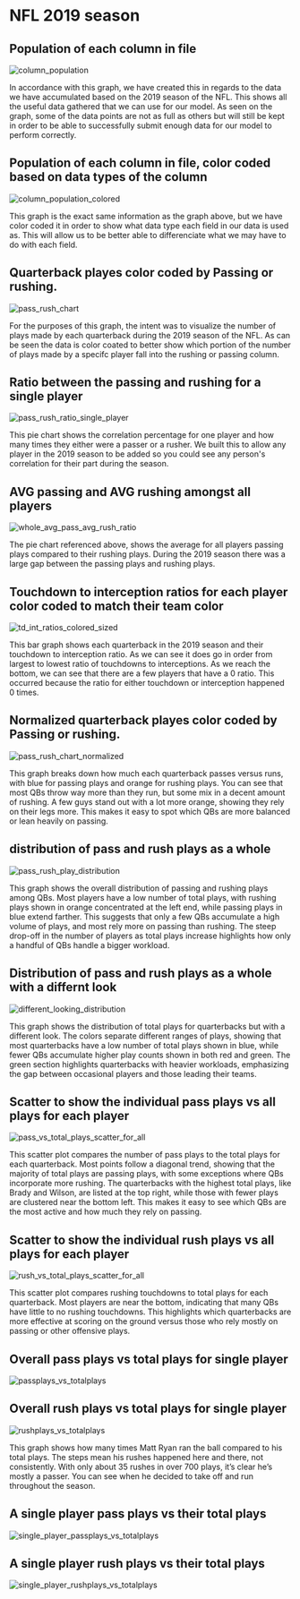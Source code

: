 # NFL 2019 season

## Population of each column in file
![column_population](https://github.com/user-attachments/assets/101d2198-5f27-4074-8219-e7b3a984de4a)

In accordance with this graph, we have created this in regards to the data we have accumulated based on the 2019 season of the NFL. This shows all the useful data gathered that we can use for our model. As seen on the graph, some of the data points are not as full as others but will still be kept in order to be able to successfully submit enough data for our model to perform correctly.

## Population of each column in file, color coded based on data types of the column
![column_population_colored](https://github.com/user-attachments/assets/aa140e05-f649-4182-9976-200f2d5c05d6)

This graph is the exact same information as the graph above, but we have color coded it in order to show what data type each field in our data is used as. This will allow us to be better able to differenciate what we may have to do with each field. 

## Quarterback playes color coded by Passing or rushing. 
![pass_rush_chart](https://github.com/user-attachments/assets/c9098fa0-be17-44ba-a1bb-fec0f12a91e2)

For the purposes of this graph, the intent was to visualize the number of plays made by each quarterback during the 2019 season of the NFL.
As can be seen the data is color coated to better show which portion of the number of plays made by a specifc player fall into the rushing or passing column.


## Ratio between the passing and rushing for a single player
![pass_rush_ratio_single_player](https://github.com/user-attachments/assets/3a184989-3dbc-4bcb-9cb9-2881171b2633)

This pie chart shows the correlation percentage for one player and how many times they either were a passer or a rusher. We built this to allow any player in the 2019 season to be added so you could see any person's correlation for their part during the season. 

## AVG passing and AVG rushing amongst all players
![whole_avg_pass_avg_rush_ratio](https://github.com/user-attachments/assets/58d8c5cf-890f-41a1-9c34-14224e05ec03)

The pie chart referenced above, shows the average for all players passing plays compared to their rushing plays. During the 2019 season there was a large gap between the passing plays and rushing plays. 

## Touchdown to interception ratios for each player color coded to match their team color
![td_int_ratios_colored_sized](https://github.com/user-attachments/assets/dfdeba6b-cd0f-48ed-a9bb-e32eaf208b2a)

This bar graph shows each quarterback in the 2019 season and their touchdown to interception ratio. As we can see it does go in order from largest to lowest ratio of touchdowns to interceptions. As we reach the bottom, we can see that there are a few players that have a 0 ratio. This occurred because the ratio for either touchdown or interception happened 0 times. 


## Normalized quarterback playes color coded by Passing or rushing. 
![pass_rush_chart_normalized](https://github.com/user-attachments/assets/3d7cae67-c044-411c-8cfe-7219e7b06f1f)

This graph breaks down how much each quarterback passes versus runs, with blue for passing plays and orange for rushing plays. You can see that most QBs throw way more than they run, but some mix in a decent amount of rushing. A few guys stand out with a lot more orange, showing they rely on their legs more. This makes it easy to spot which QBs are more balanced or lean heavily on passing.

## distribution of pass and rush plays as a whole
![pass_rush_play_distribution](https://github.com/user-attachments/assets/d1f764e1-e092-424c-b14e-1a36c0b1ebe6)

This graph shows the overall distribution of passing and rushing plays among QBs. Most players have a low number of total plays, with rushing plays shown in orange concentrated at the left end, while passing plays in blue extend farther. This suggests that only a few QBs accumulate a high volume of plays, and most rely more on passing than rushing. The steep drop-off in the number of players as total plays increase highlights how only a handful of QBs handle a bigger workload.

## Distribution of pass and rush plays as a whole with a differnt look
![different_looking_distribution](https://github.com/user-attachments/assets/01a701f7-f8ec-4588-b710-1972a1d19a85)

This graph shows the distribution of total plays for quarterbacks but with a different look. The colors separate different ranges of plays, showing that most quarterbacks have a low number of total plays shown in blue, while fewer QBs accumulate higher play counts shown in both red and green. The green section highlights quarterbacks with heavier workloads, emphasizing the gap between occasional players and those leading their teams.

## Scatter to show the individual pass plays vs all plays for each player
![pass_vs_total_plays_scatter_for_all](https://github.com/user-attachments/assets/c740c2bb-f195-4fe6-b120-cac6db93032f)

This scatter plot compares the number of pass plays to the total plays for each quarterback. Most points follow a diagonal trend, showing that the majority of total plays are passing plays, with some exceptions where QBs incorporate more rushing. The quarterbacks with the highest total plays, like Brady and Wilson, are listed at the top right, while those with fewer plays are clustered near the bottom left. This makes it easy to see which QBs are the most active and how much they rely on passing.

## Scatter to show the individual rush plays vs all plays for each player
![rush_vs_total_plays_scatter_for_all](https://github.com/user-attachments/assets/e0f38663-86a6-46a4-8796-2fc787769b08)

This scatter plot compares rushing touchdowns to total plays for each quarterback. Most players are near the bottom, indicating that many QBs have little to no rushing touchdowns. This highlights which quarterbacks are more effective at scoring on the ground versus those who rely mostly on passing or other offensive plays.

## Overall pass plays vs total plays for single player
![passplays_vs_totalplays](https://github.com/user-attachments/assets/f7c64824-5aed-439d-86c5-280b12cc8062)



## Overall rush plays vs total plays for single player
![rushplays_vs_totalplays](https://github.com/user-attachments/assets/6a031520-2c1f-4494-adf8-36aedc5e23bb)


This graph shows how many times Matt Ryan ran the ball compared to his total plays. The steps mean his rushes happened here and there, not consistently. With only about 35 rushes in over 700 plays, it’s clear he’s mostly a passer. You can see when he decided to take off and run throughout the season.

## A single player pass plays vs their total plays
![single_player_passplays_vs_totalplays](https://github.com/user-attachments/assets/2ded17ab-e741-4305-94ba-0e60834c8b75)

## A single player rush plays vs their total plays
![single_player_rushplays_vs_totalplays](https://github.com/user-attachments/assets/ecdcfde4-feca-44e4-a3e4-c6fcc8650829)

